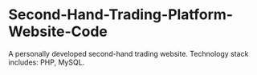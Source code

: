 # Second-Hand-Trading-Platform-Website-Code
A personally developed second-hand trading website. Technology stack includes: PHP, MySQL.
